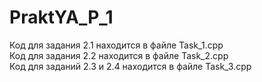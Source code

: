 # PraktYA_P_1

Код для задания 2.1 находится в файле Task_1.cpp <br/>
Код для задания 2.2 находится в файле Task_2.cpp <br/>
Код для заданий 2.3 и 2.4 находится в файле Task_3.cpp 
